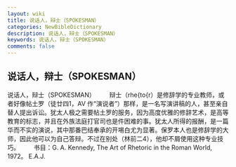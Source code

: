 ```yaml
---
layout: wiki
title: 说话人，辩士（SPOKESMAN）
categories: NewBibleDictionary
description: 说话人，辩士（SPOKESMAN）
keywords: 说话人，辩士（SPOKESMAN）
comments: false
---
```


## 说话人，辩士（SPOKESMAN）



说话人，辩士（SPOKESMAN）
　　辩士（rhe{to{r）是修辞学的专业教师，或者好像帖土罗（徒廿四1，AV 作“演说者”）那样，是一名写演讲稿的人，甚至亲自替人提出诉讼。犹太人极之需要帖土罗的服务，因为高度优雅的修辞艺术，是高等教育的标志，并且在外族法庭打官司也是件困难的事。犹太人所得的报酬，是一篇华而不实的演说，其中那番巴结奉承的开埸白尤为显著。保罗本人也是修辞学的大师，因此他可以为自己答辩。不过在别处（林前二4），他却不屑使用这种专业技巧。
　　书目：G. A. Kennedy, The Art of Rhetoric in the Roman World,
1972。
E.A.J.




